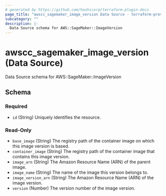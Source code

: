```yaml
---
# generated by https://github.com/hashicorp/terraform-plugin-docs
page_title: "awscc_sagemaker_image_version Data Source - terraform-provider-awscc"
subcategory: ""
description: |-
  Data Source schema for AWS::SageMaker::ImageVersion
---
```


# awscc_sagemaker_image_version (Data Source)

Data Source schema for AWS::SageMaker::ImageVersion



<!-- schema generated by tfplugindocs -->
## Schema

### Required

- `id` (String) Uniquely identifies the resource.

### Read-Only

- `base_image` (String) The registry path of the container image on which this image version is based.
- `container_image` (String) The registry path of the container image that contains this image version.
- `image_arn` (String) The Amazon Resource Name (ARN) of the parent image.
- `image_name` (String) The name of the image this version belongs to.
- `image_version_arn` (String) The Amazon Resource Name (ARN) of the image version.
- `version` (Number) The version number of the image version.
